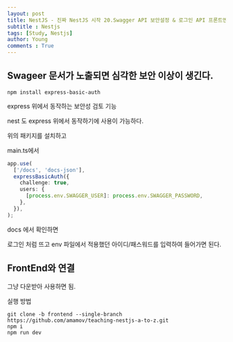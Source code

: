 ```yaml
---
layout: post
title: NestJS - 진짜 NestJS 시작 20.Swagger API 보안설정 & 로그인 API 프론트엔드와 연결
subtitle : Nestjs
tags: [Study, Nestjs]
author: Young
comments : True
---
```



## Swageer 문서가 노출되면 심각한 보안 이상이 생긴다.

```
npm install express-basic-auth
```

express 위에서 동작하는 보안성 검토 기능

nest 도 express 위에서 동작하기에 사용이 가능하다.

위의 패키지를 설치하고

main.ts에서

```ts
app.use(
  ['/docs', 'docs-json'],
  expressBasicAuth({
    challenge: true,
    users: {
      [process.env.SWAGGER_USER]: process.env.SWAGGER_PASSWORD,
    },
  }),
);
```

docs 에서 확인하면 

로그인 처럼 뜨고
env 파일에서 적용했던 아이디/패스워드를 입력하여 들어가면 된다.

## FrontEnd와 연결

그냥 다운받아 사용하면 됨.

실행 방법
```
git clone -b frontend --single-branch https://github.com/amamov/teaching-nestjs-a-to-z.git
npm i
npm run dev
```

